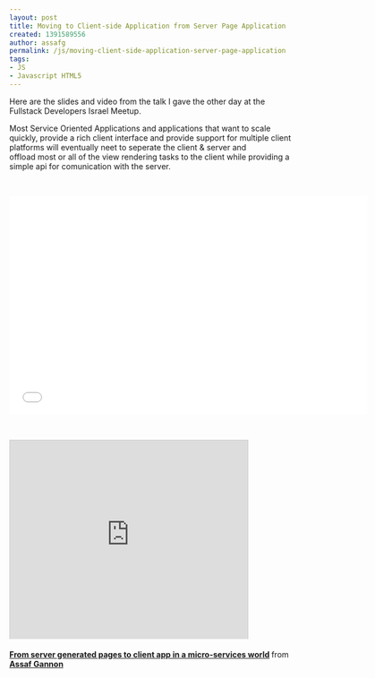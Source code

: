 ```yaml
---
layout: post
title: Moving to Client-side Application from Server Page Application
created: 1391589556
author: assafg
permalink: /js/moving-client-side-application-server-page-application
tags:
- JS
- Javascript HTML5
---
```

<p>Here are the slides and video from the talk I gave the other day at the Fullstack Developers Israel Meetup.</p>

<p>Most Service Oriented Applications and applications that want to scale quickly, provide a rich client interface and provide support for multiple client platforms will eventually neet to seperate the client &amp; server and offload&nbsp;most or all of the view rendering tasks to the client while providing a simple api for comunication with the server.</p>

<p>&nbsp;</p>

<p><iframe allowfullscreen="" frameborder="0" height="390" src="//www.youtube.com/embed/ozSuZ_bOAhk" width="640"></iframe></p>

<p>&nbsp;</p>

<p><iframe allowfullscreen="" frameborder="0" height="355" marginheight="0" marginwidth="0" scrolling="no" src="http://www.slideshare.net/slideshow/embed_code/30574926?rel=0" style="border:1px solid #CCC; border-width:1px 1px 0; margin-bottom:5px; max-width: 100%;" width="425"></iframe></p>

<div style="margin-bottom:5px"><strong><a href="https://www.slideshare.net/AssafGannon/from-server-generated-pages-to-client-app-in-a-microservices-world" target="_blank" title="From server generated pages to client app in a micro-services world">From server generated pages to client app in a micro-services world</a> </strong> from <strong><a href="http://www.slideshare.net/AssafGannon" target="_blank">Assaf Gannon</a></strong></div>
